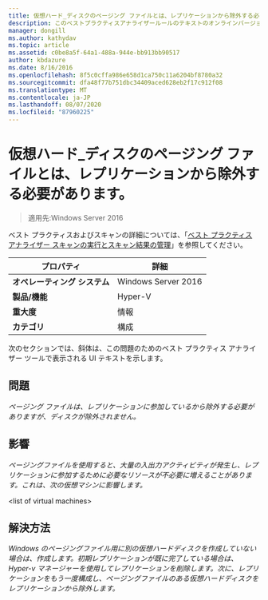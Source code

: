 ```yaml
---
title: 仮想ハード_ディスクのページング ファイルとは、レプリケーションから除外する必要があります。
description: このベストプラクティスアナライザールールのテキストのオンラインバージョン。
manager: dongill
ms.author: kathydav
ms.topic: article
ms.assetid: c0be8a5f-64a1-488a-944e-bb913bb90517
author: kbdazure
ms.date: 8/16/2016
ms.openlocfilehash: 8f5c0cffa986e658d1ca750c11a6204bf8780a32
ms.sourcegitcommit: dfa48f77b751dbc34409aced628eb2f17c912f08
ms.translationtype: MT
ms.contentlocale: ja-JP
ms.lasthandoff: 08/07/2020
ms.locfileid: "87960225"
---
```

# <a name="virtual-hard-disks-with-paging-files-should-be-excluded-from-replication"></a>仮想ハード_ディスクのページング ファイルとは、レプリケーションから除外する必要があります。

>適用先:Windows Server 2016

ベスト プラクティスおよびスキャンの詳細については、「[ベスト プラクティス アナライザー スキャンの実行とスキャン結果の管理](https://go.microsoft.com/fwlink/p/?LinkID=223177)」を参照してください。

|プロパティ|詳細|
|-|-|
|**オペレーティング システム**|Windows Server 2016|
|**製品/機能**|Hyper-V|
|**重大度**|情報|
|**カテゴリ**|構成|

次のセクションでは、斜体は、この問題のためのベスト プラクティス アナライザー ツールで表示される UI テキストを示します。

## <a name="issue"></a>問題
*ページング ファイルは、レプリケーションに参加しているから除外する必要がありますが、ディスクが除外されません。*

## <a name="impact"></a>影響
*ページングファイルを使用すると、大量の入出力アクティビティが発生し、レプリケーションに参加するために必要なリソースが不必要に増えることがあります。これは、次の仮想マシンに影響します。*

\<list of virtual machines>

## <a name="resolution"></a>解決方法
*Windows のページングファイル用に別の仮想ハードディスクを作成していない場合は、作成します。初期レプリケーションが既に完了している場合は、Hyper-v マネージャーを使用してレプリケーションを削除します。次に、レプリケーションをもう一度構成し、ページングファイルのある仮想ハードディスクをレプリケーションから除外します。*



